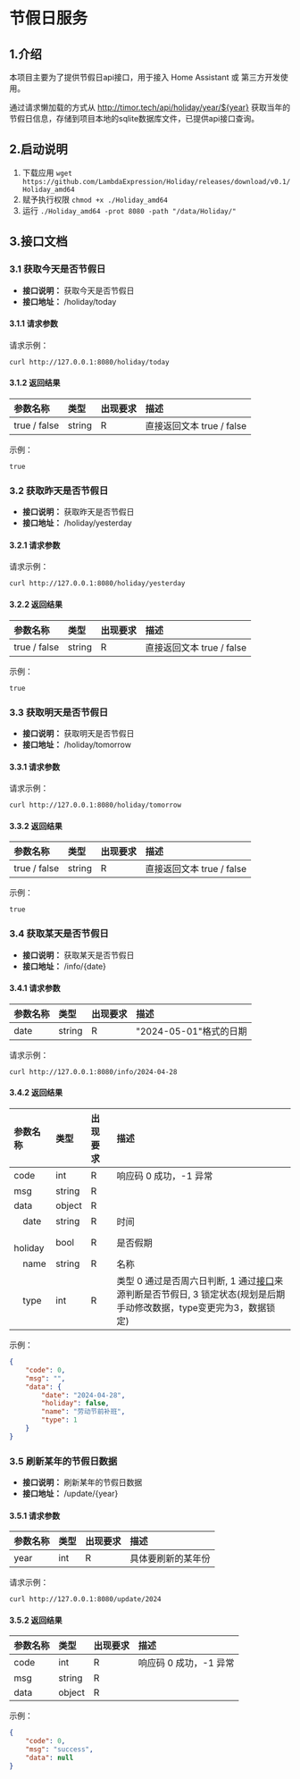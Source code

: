 # 节假日服务

## 1.介绍

本项目主要为了提供节假日api接口，用于接入 Home Assistant 或 第三方开发使用。

通过请求懒加载的方式从 http://timor.tech/api/holiday/year/${year} 获取当年的节假日信息，存储到项目本地的sqlite数据库文件，已提供api接口查询。

## 2.启动说明

1. 下载应用 `wget https://github.com/LambdaExpression/Holiday/releases/download/v0.1/Holiday_amd64`
2. 赋予执行权限 `chmod +x ./Holiday_amd64`
3. 运行 `./Holiday_amd64 -prot 8080 -path "/data/Holiday/"`

## 3.接口文档


### 3.1 获取今天是否节假日
- **接口说明：** 获取今天是否节假日
- **接口地址：** /holiday/today

#### 3.1.1 请求参数

请求示例：

```shell
curl http://127.0.0.1:8080/holiday/today
```

#### 3.1.2 返回结果

参数名称						|类型		|出现要求	|描述  
:----						|:---		|:------	|:---	
true / false							|string		|R			|直接返回文本 true / false 


示例：

```text
true
```


### 3.2 获取昨天是否节假日
- **接口说明：** 获取昨天是否节假日
- **接口地址：** /holiday/yesterday

#### 3.2.1 请求参数

请求示例：

```shell
curl http://127.0.0.1:8080/holiday/yesterday
```

#### 3.2.2 返回结果

参数名称						|类型		|出现要求	|描述  
:----						|:---		|:------	|:---	
true / false							|string		|R			|直接返回文本 true / false 


示例：

```text
true
```


### 3.3 获取明天是否节假日
- **接口说明：** 获取明天是否节假日
- **接口地址：** /holiday/tomorrow

#### 3.3.1 请求参数


请求示例：

```shell
curl http://127.0.0.1:8080/holiday/tomorrow
```

#### 3.3.2 返回结果

参数名称						|类型		|出现要求	|描述  
:----						|:---		|:------	|:---	
true / false							|string		|R			|直接返回文本 true / false 


示例：

```text
true
```


### 3.4 获取某天是否节假日
- **接口说明：** 获取某天是否节假日
- **接口地址：** /info/{date}

#### 3.4.1 请求参数

参数名称						|类型		|出现要求	|描述  
:----						|:---		|:------	|:---	
date						|string	|R			|"2024-05-01"格式的日期


请求示例：

```shell
curl http://127.0.0.1:8080/info/2024-04-28
```


#### 3.4.2 返回结果

参数名称						| 类型		     |出现要求	|描述  
:----						|:---------|:------	|:---	
code						| int		    |R			|响应码 0 成功，-1 异常
msg							| string		 |R			|
data						| object		 |R			|
&emsp;date				    | string		 |R			|时间
&emsp;holiday				| bool		   |R			|是否假期
&emsp;name				    | string		 |R			|名称
&emsp;type					| int		    |R			|类型 0 通过是否周六日判断, 1 通过[接口](http://timor.tech/api/holiday/year/2024)来源判断是否节假日, 3 锁定状态(规划是后期手动修改数据，type变更完为3，数据锁定)


示例：

```json
{
	"code": 0,
	"msg": "",
	"data": {
		"date": "2024-04-28",
		"holiday": false,
		"name": "劳动节前补班",
		"type": 1
	}
}
```



### 3.5 刷新某年的节假日数据
- **接口说明：** 刷新某年的节假日数据
- **接口地址：** /update/{year}

#### 3.5.1 请求参数

参数名称						| 类型		 |出现要求	|描述  
:----						|:-----|:------	|:---	
year						| int	 |R			| 具体要刷新的某年份


请求示例：

```shell
curl http://127.0.0.1:8080/update/2024
```


#### 3.5.2 返回结果

参数名称						| 类型		     |出现要求	|描述  
:----						|:---------|:------	|:---	
code						| int		    |R			|响应码 0 成功，-1 异常
msg							| string		 |R			|
data						| object		 |R			|

示例：

```json
{
	"code": 0,
	"msg": "success",
	"data": null
}
```

